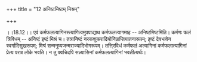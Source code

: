 +++
title = "12 अनिष्टमिष्टम् मिश्रम्"

+++
  
  
।।18.12।। एवं कर्मफलत्यागिनस्त्यागित्वमुपपाद्याथ कर्मफलत्यागमाह --
अनिष्टमिष्टमिति। कर्मणः फलं त्रिविधम् -- अनिष्टं इष्टं मिश्रं च।
तत्रानिष्टं नरकशूकरादियोनिप्राप्तियातनारूपम्; इष्टं देवभावेन
स्वर्गादिसुखरूपम्; मिश्रं सन्मनुष्यजन्मराज्यादिभोगरूपम्। तत्ति्रविधं
कर्मफलं अत्यागिनां कर्मफलात्यागिनां प्रेत्य परत्र लोके भवति। न तु
क्वचिदपि सन्न्यासिनां कर्मफलत्यागिनां भवतीत्यर्थः।  
  
